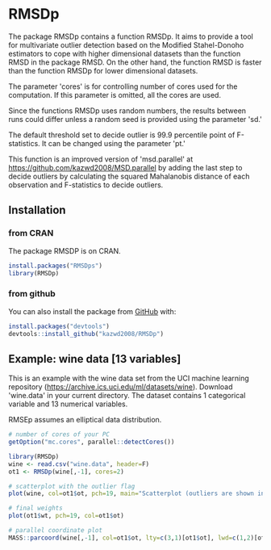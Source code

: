 # RMSDp

<!-- badges: start -->
<!-- badges: end -->

The package RMSDp contains a function RMSDp. It aims to provide a tool for multivariate outlier detection based on the Modified Stahel-Donoho estimators to cope with higher dimensional datasets than the function RMSD in the package RMSD. On the other hand, the function RMSD is faster than the function RMSDp for lower dimensional datasets.

The parameter 'cores' is for controlling number of cores used for the computation.  If this parameter is omitted, all the cores are used.

Since the functions RMSDp uses random numbers, the results between runs could differ unless a random seed is provided using the parameter 'sd.'

The default threshold set to decide outlier is 99.9 percentile point of F-statistics. It can be changed using the parameter 'pt.'

This function is an improved version of 'msd.parallel' at https://github.com/kazwd2008/MSD.parallel by adding the last step to decide outliers by calculating the squared Mahalanobis distance of each observation and F-statistics to decide outliers.


## Installation


### from CRAN

The package RMSDP is on CRAN.

``` r
install.packages("RMSDps")
library(RMSDp)
```

### from github

You can also install the package from [GitHub](https://github.com/kazwd2008) with:

``` r
install.packages("devtools")
devtools::install_github("kazwd2008/RMSDp")
```

## Example: wine data [13 variables]

This is an example with the wine data set from the UCI machine learning repository (https://archive.ics.uci.edu/ml/datasets/wine). Download 'wine.data' in your current directory. The dataset contains 1 categorical variable and 13 numerical variables.

RMSEp assumes an elliptical data distribution.

``` r
# number of cores of your PC
getOption("mc.cores", parallel::detectCores())

library(RMSDp)
wine <- read.csv("wine.data", header=F)
ot1 <- RMSDp(wine[,-1], cores=2)

# scatterplot with the outlier flag
plot(wine, col=ot1$ot, pch=19, main="Scatterplot (outliers are shown in red)")

# final weights
plot(ot1$wt, pch=19, col=ot1$ot)

# parallel coordinate plot
MASS::parcoord(wine[,-1], col=ot1$ot, lty=c(3,1)[ot1$ot], lwd=c(1,2)[ot1$ot])

```
